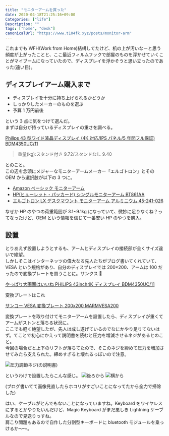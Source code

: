 ```yaml
---
title: "モニターアームを買った"
date: 2020-04-18T21:25:16+09:00
Categories: ["life"]
Description: ""
Tags: ["home", "desk"]
canonicalUrl: "https://www.t104fk.xyz/posts/monitor-arm"
---
```


これまでも WFH(Work from Home)結構してたけど、机の上が汚いなーと思う頻度が上がったことと、ここ最近フィルムフックで部屋のものを浮かせていくことがマイブームになっていたので、ディスプレイを浮かそうと思い立ったのであった(遠い目)。

## ディスプレイアーム購入まで

- ディスプレイを十分に持ち上げられるかどうか
- しっかりしたメーカーのものを選ぶ
- 予算 1 万円前後

という 3 点に気をつけて選んだ。  
まずは自分が持っているディスプレイの重さを調べる。

[Philips 43 型ワイド液晶ディスプレイ (4K 対応/IPS パネル/5 年間フル保証) BDM4350UC/11](https://amzn.to/2XKWnDF)

> 重量(kg):スタンド付き 9.72/スタンドなし 9.40

とのこと。  
この辺を念頭にメジャーなモニターアームメーカー「エルゴトロン」とその OEM から選択肢が以下の 3 つに。

- [Amazon ベーシック モニターアーム](https://amzn.to/3aeCc3r)
- [HP(ヒューレット・パッカード) シングルモニターアーム BT861AA](https://amzn.to/2KjevMM)
- [エルゴトロン LX デスクマウント モニターアーム アルミニウム 45-241-026](https://amzn.to/2VGxJRM)

なぜか HP のやつの荷重範囲が 3.1~9.1kg になっていて、微妙に足りなくね？ってなったけど、OEM という情報を信じて一番安い HP のやつを購入。

## 設置

とりあえず設置しようとするも、アームとディスプレイの接続部が全くサイズ違いで絶望。  
しかしそこはインターネッツの偉大なる先人たちがブログ書いてくれていて、VESA という規格があり、自分のディスプレイでは 200×200、アームは 100 だったので変換プレートを買うことに。サンクス 🙏

[やっぱり大画面はいいね PHILIPS 43inch4K ディスプレイ BDM4350UC/11](https://ameblo.jp/isaolink/entry-12216444062.html)

変換プレートはこれ

[サンコー VESA 変換プレート 200x200 MARMVESA200](https://amzn.to/2Kd4UqP)

変換プレートを取り付けてモニターアームを設置したら、ディスプレイが重くてアームがストンと落ちる状況に。  
ここでも軽く絶望したが、先人は成し遂げているのでなにかやり足りてないはず。てことで初心にかえって説明書を読むと圧力を増減させるネジがあるとのこと。  
今回の場合だと上下のリフトが落ちてたので、そこのネジを締めて圧力を増加させてみたら支えられた。締めすぎると壊れるっぽいので注意。

![圧力調節ネジ(の説明書)](/monitor_arm/info.jpg)

というわけで設置したらこんな感じ。
![後ろから](/monitor_arm/back.jpg)
![横から](/monitor_arm/side.jpg)

(ブログ書いてて画像見直したらホコリがすごいことになってたから全力で掃除した)

はい、ケーブルがとんでもないことになっていますね。Keyboard をワイヤレスにするとかやりたいんだけど、Magic Keyboard がまだ悪しき Lightning ケーブルなので見送りっすね。  
肩こり問題もあるので自作した分割型キーボードに bluetooth モジュールを乗っけるか〜〜。
